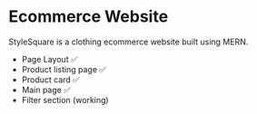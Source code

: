 # Ecommerce Website

StyleSquare is a clothing ecommerce website built using MERN.

- Page Layout ✅
- Product listing page ✅
- Product card ✅
- Main page ✅
- Filter section (working) 